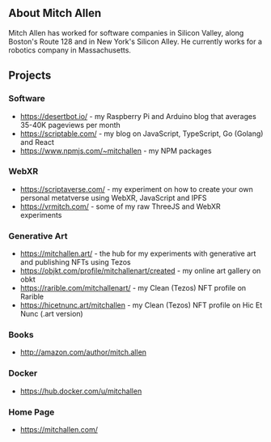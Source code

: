 ## About Mitch Allen

Mitch Allen has worked for software companies in Silicon Valley, along Boston's Route 128 and in New York's Silicon Alley. He currently works for a robotics company in Massachusetts.

## Projects

### Software

* https://desertbot.io/ - my Raspberry Pi and Arduino blog that averages 35-40K pageviews per month
* https://scriptable.com/ - my blog on JavaScript, TypeScript, Go (Golang) and React
* https://www.npmjs.com/~mitchallen - my NPM packages

### WebXR

* https://scriptaverse.com/ - my experiment on how to create your own personal metatverse using WebXR, JavaScript and IPFS
* https://vrmitch.com/ - some of my raw ThreeJS and WebXR experiments

### Generative Art

* https://mitchallen.art/ - the hub for my experiments with generative art and publishing NFTs using Tezos 
* https://objkt.com/profile/mitchallenart/created - my online art gallery on obkt
* https://rarible.com/mitchallenart/ - my Clean (Tezos) NFT profile on Rarible
* https://hicetnunc.art/mitchallen - my Clean (Tezos) NFT profile on Hic Et Nunc (.art version) 

### Books

* http://amazon.com/author/mitch.allen

### Docker 

* https://hub.docker.com/u/mitchallen

### Home Page

* https://mitchallen.com/

<!--
**mitchallen/mitchallen** is a ✨ _special_ ✨ repository because its `README.md` (this file) appears on your GitHub profile.

Here are some ideas to get you started:

- 🔭 I’m currently working on ...
- 🌱 I’m currently learning ...
- 👯 I’m looking to collaborate on ...
- 🤔 I’m looking for help with ...
- 💬 Ask me about ...
- 📫 How to reach me: ...
- 😄 Pronouns: ...
- ⚡ Fun fact: ...
-->
